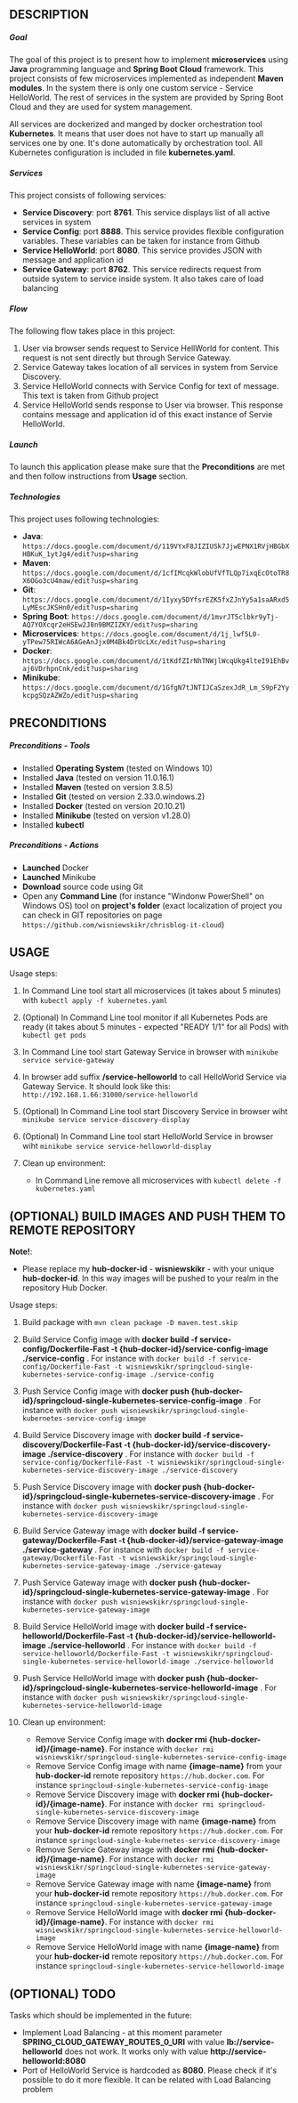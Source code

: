 DESCRIPTION
-----------

##### Goal
The goal of this project is to present how to implement **microservices** using **Java** programming language and **Spring Boot Cloud** framework. This project consists of few microservices implemented as independent **Maven modules**. In the system there is only one custom service - Service HelloWorld. The rest of services in the system are provided by Spring Boot Cloud and they are used for system management.

All services are dockerized and manged by docker orchestration tool **Kubernetes**. It means that user does not have to start up manually all services one by one. It's done automatically by orchestration tool. All Kubernetes configuration is included in file **kubernetes.yaml**.

##### Services
This project consists of following services:
* **Service Discovery**: port **8761**. This service displays list of all active services in system
* **Service Config**: port **8888**. This service provides flexible configuration variables. These variables can be taken for instance from Github
* **Service HelloWorld**: port **8080**. This service provides JSON with message and application id
* **Service Gateway**: port **8762**. This service redirects request from outside system to service inside system. It also takes care of load balancing

##### Flow
The following flow takes place in this project:
1. User via browser sends request to Service HellWorld for content. This request is not sent directly but through Service Gateway. 
1. Service Gateway takes location of all services in system from Service Discovery.
1. Service HelloWorld connects with Service Config for text of message. This text is taken from Github project
1. Service HelloWorld sends response to User via browser. This response contains message and application id of this exact instance of Servie HelloWorld. 

##### Launch
To launch this application please make sure that the **Preconditions** are met and then follow instructions from **Usage** section.

##### Technologies
This project uses following technologies:
* **Java**: `https://docs.google.com/document/d/119VYxF8JIZIUSk7JjwEPNX1RVjHBGbXHBKuK_1ytJg4/edit?usp=sharing`
* **Maven**: `https://docs.google.com/document/d/1cfIMcqkWlobUfVfTLQp7ixqEcOtoTR8X6OGo3cU4maw/edit?usp=sharing`
* **Git**: `https://docs.google.com/document/d/1Iyxy5DYfsrEZK5fxZJnYy5a1saARxd5LyMEscJKSHn0/edit?usp=sharing`
* **Spring Boot**: `https://docs.google.com/document/d/1mvrJT5clbkr9yTj-AQ7YOXcqr2eHSEw2J8n9BMZIZKY/edit?usp=sharing`
* **Microservices**: `https://docs.google.com/document/d/1j_lwf5L0-yTPew75RIWcA6AGeAnJjx0M4Bk4DrUcLXc/edit?usp=sharing`
* **Docker**: `https://docs.google.com/document/d/1tKdfZIrNhTNWjlWcqUkg4lteI91EhBvaj6VDrhpnCnk/edit?usp=sharing`
* **Minikube**: `https://docs.google.com/document/d/1GfgN7tJNTIJCaSzexJdR_Lm_S9pF2YykcpgSQzAZWZo/edit?usp=sharing`


PRECONDITIONS
-------------

##### Preconditions - Tools
* Installed **Operating System** (tested on Windows 10)
* Installed **Java** (tested on version 11.0.16.1)
* Installed **Maven** (tested on version 3.8.5)
* Installed **Git** (tested on version 2.33.0.windows.2)
* Installed **Docker** (tested on version 20.10.21)
* Installed **Minikube** (tested on version v1.28.0)
* Installed **kubectl**

##### Preconditions - Actions
* **Launched** Docker
* **Launched** Minikube
* **Download** source code using Git 
* Open any **Command Line** (for instance "Windonw PowerShell" on Windows OS) tool on **project's folder** (exact localization of project you can check in GIT repositories on page `https://github.com/wisniewskikr/chrisblog-it-cloud`)


USAGE
-----

Usage steps:
1. In Command Line tool start all microservices (it takes about 5 minutes) with `kubectl apply -f kubernetes.yaml`
1. (Optional) In Command Line tool monitor if all Kubernetes Pods are ready (it takes about 5 minutes - expected "READY 1/1" for all Pods) with `kubectl get pods`
1. In Command Line tool start Gateway Service in browser with `minikube service service-gateway`
1. In browser add suffix **/service-helloworld** to call HelloWorld Service via Gateway Service. It should look like this: `http://192.168.1.66:31000/service-helloworld` 
1. (Optional) In Command Line tool start Discovery Service in browser wiht `minikube service service-discovery-display`
1. (Optional) In Command Line tool start HelloWorld Service in browser wiht `minikube service service-helloworld-display`
1. Clean up environment:

    * In Command Line remove all microservices with `kubectl delete -f kubernetes.yaml`


(OPTIONAL) BUILD IMAGES AND PUSH THEM TO REMOTE REPOSITORY
----------------------------------------------------------

**Note!**:
* Please replace my **hub-docker-id** - **wisniewskikr** - with your unique **hub-docker-id**. In this way images will be pushed to your realm in the repository Hub Docker. 

Usage steps:
1. Build package with `mvn clean package -D maven.test.skip`
1. Build Service Config image with **docker build -f service-config/Dockerfile-Fast -t {hub-docker-id}/service-config-image ./service-config** . For instance with `docker build -f service-config/Dockerfile-Fast -t wisniewskikr/springcloud-single-kubernetes-service-config-image ./service-config`
1. Push Service Config image with **docker push {hub-docker-id}/springcloud-single-kubernetes-service-config-image** . For instance with `docker push wisniewskikr/springcloud-single-kubernetes-service-config-image`
1. Build Service Discovery image with **docker build -f service-discovery/Dockerfile-Fast -t {hub-docker-id}/service-discovery-image ./service-discovery** . For instance with `docker build -f service-config/Dockerfile-Fast -t wisniewskikr/springcloud-single-kubernetes-service-discovery-image ./service-discovery`
1. Push Service Discovery image with **docker push {hub-docker-id}/springcloud-single-kubernetes-service-discovery-image** . For instance with `docker push wisniewskikr/springcloud-single-kubernetes-service-discovery-image`
1. Build Service Gateway image with **docker build -f service-gateway/Dockerfile-Fast -t {hub-docker-id}/service-gateway-image ./service-gateway** . For instance with `docker build -f service-gateway/Dockerfile-Fast -t wisniewskikr/springcloud-single-kubernetes-service-gateway-image ./service-gateway`
1. Push Service Gateway image with **docker push {hub-docker-id}/springcloud-single-kubernetes-service-gateway-image** . For instance with `docker push wisniewskikr/springcloud-single-kubernetes-service-gateway-image`
1. Build Service HelloWorld image with **docker build -f service-helloworld/Dockerfile-Fast -t {hub-docker-id}/service-helloworld-image ./service-helloworld** . For instance with `docker build -f service-helloworld/Dockerfile-Fast -t wisniewskikr/springcloud-single-kubernetes-service-helloworld-image ./service-helloworld`
1. Push Service HelloWorld image with **docker push {hub-docker-id}/springcloud-single-kubernetes-service-helloworld-image** . For instance with `docker push wisniewskikr/springcloud-single-kubernetes-service-helloworld-image`
1. Clean up environment:

    * Remove Service Config image with **docker rmi {hub-docker-id}/{image-name}**. For instance with `docker rmi wisniewskikr/springcloud-single-kubernetes-service-config-image`
    * Remove Service Config image with name **{image-name}** from your **hub-docker-id** remote repository `https://hub.docker.com`. For instance `springcloud-single-kubernetes-service-config-image`
    * Remove Service Discovery image with **docker rmi {hub-docker-id}/{image-name}**. For instance with `docker rmi springcloud-single-kubernetes-service-discovery-image`
    * Remove Service Discovery image with name **{image-name}** from your **hub-docker-id** remote repository `https://hub.docker.com`. For instance `springcloud-single-kubernetes-service-discovery-image`
    * Remove Service Gateway image with **docker rmi {hub-docker-id}/{image-name}**. For instance with `docker rmi wisniewskikr/springcloud-single-kubernetes-service-gateway-image`
    * Remove Service Gateway image with name **{image-name}** from your **hub-docker-id** remote repository `https://hub.docker.com`. For instance `springcloud-single-kubernetes-service-gateway-image`
    * Remove Service HelloWorld image with **docker rmi {hub-docker-id}/{image-name}**. For instance with `docker rmi wisniewskikr/springcloud-single-kubernetes-service-helloworld-image`
    * Remove Service HelloWorld image with name **{image-name}** from your **hub-docker-id** remote repository `https://hub.docker.com`. For instance `springcloud-single-kubernetes-service-helloworld-image`
    

(OPTIONAL) TODO
----

Tasks which should be implemented in the future:
* Implement Load Balancing - at this moment parameter **SPRING_CLOUD_GATEWAY_ROUTES_0_URI** with value **lb://service-helloworld** does not work. It works only with value **http://service-helloworld:8080**
* Port of HelloWorld Service is hardcoded as **8080**. Please check if it's possible to do it more flexible. It can be related with Load Balancing problem